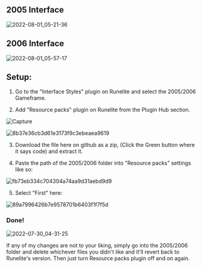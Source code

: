 ## 2005 Interface
![2022-08-01_05-21-36](https://user-images.githubusercontent.com/104665265/182065857-afd9e1d4-1607-4f5a-b62c-b71e5378bd16.png)



## 2006 Interface
![2022-08-01_05-57-17](https://user-images.githubusercontent.com/104665265/182069421-42dada00-e868-4d7d-af38-a0c59247a0d5.png)










## Setup: 

1. Go to the "Interface Styles" plugin on Runelite and select the 2005/2006 Gameframe.


2. Add "Resource packs" plugin on Runelite from the Plugin Hub section. 

![Capture](https://user-images.githubusercontent.com/104665265/181866292-5040da40-74b8-4539-9894-599cacb82bb2.PNG)

![8b37e36cb3d61e3173f9c3ebeaea9619](https://user-images.githubusercontent.com/104665265/181866340-7d73d3a4-9b9b-42dc-9c14-0e80ca1ec0a0.png)

3. Download the file here on github as a zip, (Click the Green button where it says code) and extract it.

4. Paste the path of the 2005/2006 folder into "Resource packs" settings like so: 

![fb73eb334c704304a74aa9d31aebd9d9](https://user-images.githubusercontent.com/104665265/181867508-4c1d53bb-ff18-4450-9e05-f222e7d7f23e.png)


5. Select "First" here: 

![89a7996426b7e9578701b6403f1f7f5d](https://user-images.githubusercontent.com/104665265/181866143-a81bef27-2329-4a6f-8a1d-e4ca0c13b899.png)

### Done! 

![2022-07-30_04-31-25](https://user-images.githubusercontent.com/104665265/181866903-d638b5a6-6fde-4ca5-a563-6d4816ebc27d.png)

If any of my changes are not to your liking, simply go into the 2005/2006 folder and delete whichever files you didn't like and it'll revert back to Runelite's version. Then just turn Resource packs plugin off and on again. 
